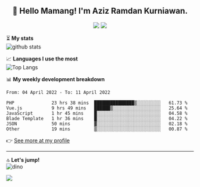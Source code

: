 <h2 align="center">👋 Hello Mamang! I'm Aziz Ramdan Kurniawan.</h2>  
<p align="center">
  <img src="https://komarev.com/ghpvc/?username=azizramdan">
  <img src="https://wakatime.com/badge/user/90056fa0-4c31-4eca-954e-2a3ac05896f9.svg">
</p>
    
⏳ **My stats**  
![github stats](https://github-readme-stats.vercel.app/api?username=azizramdan&show_icons=true&count_private=true&title_color=000&hide_border=true&hide_title=true)  

📈 **Languages I use the most**  
![Top Langs](https://github-readme-stats.vercel.app/api/top-langs/?username=azizramdan&layout=compact&langs_count=6&hide=tsql&hide_border=true&hide_title=true&exclude_repo=Futsal-Go,Futsal-Go-Admin,Sistem-Informasi-Sensus-Harian-Rawat-Inap)  

📊 **My weekly development breakdown**
<!--START_SECTION:waka-->

```text
From: 04 April 2022 - To: 11 April 2022

PHP              23 hrs 38 mins  ███████████████▒░░░░░░░░░   61.73 %
Vue.js           9 hrs 49 mins   ██████▒░░░░░░░░░░░░░░░░░░   25.64 %
JavaScript       1 hr 45 mins    █░░░░░░░░░░░░░░░░░░░░░░░░   04.58 %
Blade Template   1 hr 36 mins    █░░░░░░░░░░░░░░░░░░░░░░░░   04.22 %
JSON             50 mins         ▓░░░░░░░░░░░░░░░░░░░░░░░░   02.18 %
Other            19 mins         ▒░░░░░░░░░░░░░░░░░░░░░░░░   00.87 %
```

<!--END_SECTION:waka-->
👉 [See more at my profile](https://wakatime.com/@azizramdan)
***
🔝 **Let's jump!**  
![dino](https://raw.githubusercontent.com/azizramdan/azizramdan/master/dino.gif)  

![](https://hit.yhype.me/github/profile?user_id=27954794)
